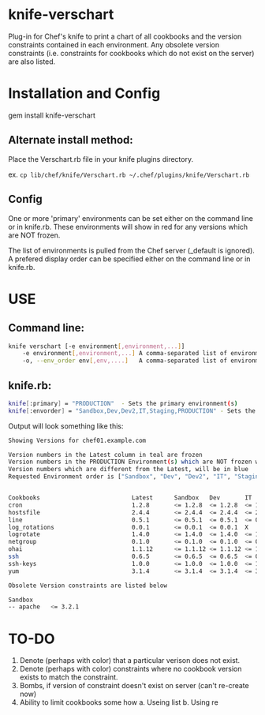 knife-verschart
===============

Plug-in for Chef's knife to print a chart of all cookbooks and the version constraints contained in each environment.
Any obsolete version constraints (i.e. constraints for cookbooks which do not exist on the server) are also listed.


Installation and Config
============
gem install knife-verschart

Alternate install method:
-------------------------
Place the Verschart.rb file in your knife plugins directory. 

ex. `cp lib/chef/knife/Verschart.rb ~/.chef/plugins/knife/Verschart.rb`


Config
------
One or more 'primary' environments can be set either on the command line or in knife.rb. These environments will show in red for any versions which are NOT frozen.  

The list of environments is pulled from the Chef server (_default is ignored).  A prefered display order can be specified either on the command line or in knife.rb.


USE
===

Command line:
-------------

```sh
knife verschart [-e environment[,environment,...]]
    -e environment[,environment,...] A comma-separated list of environments to be considered primary. Versions which are NOT frozen willl be highlighted red.
    -o, --env_order env[,env,....]   A comma-separated list of environments to establish an display order. Any existing environments not included in this list will be added at the end
```

knife.rb:
---------
```sh
knife[:primary] = "PRODUCTION"  - Sets the primary environment(s)
knife[:envorder] = "Sandbox,Dev,Dev2,IT,Staging,PRODUCTION" - Sets the environment display order.
```

Output will look something like this:

```sh
Showing Versions for chef01.example.com

Version numbers in the Latest column in teal are frozen
Version numbers in the PRODUCTION Environment(s) which are NOT frozen will be red.
Version numbers which are different from the Latest, will be in blue
Requested Environment order is ["Sandbox", "Dev", "Dev2", "IT", "Staging", "PRODUCTION"]


Cookbooks                          Latest      Sandbox   Dev       IT        Staging   PRODUCTION
cron                               1.2.8       <= 1.2.8  <= 1.2.8  <= 1.2.8  <= 1.2.8  <= 1.2.8 
hostsfile                          2.4.4       <= 2.4.4  <= 2.4.4  <= 2.4.4  <= 2.4.4  <= 2.4.4
line                               0.5.1       <= 0.5.1  <= 0.5.1  <= 0.5.1  <= 0.5.1  <= 0.5.1 
log_rotations                      0.0.1       <= 0.0.1  <= 0.0.1  X  	     X	       X
logrotate                          1.4.0       <= 1.4.0  <= 1.4.0  <= 1.4.0  <= 1.4.0  <= 1.4.0 
netgroup                           0.1.0       <= 0.1.0  <= 0.1.0  <= 0.1.0  <= 0.1.0  <= 0.1.0 
ohai                               1.1.12      <= 1.1.12 <= 1.1.12 <= 1.1.12 <= 1.1.12 <= 1.1.12 
ssh                                0.6.5       <= 0.6.5  <= 0.6.5  <= 0.6.5  <= 0.6.5  <= 0.6.5 
ssh-keys                           1.0.0       <= 1.0.0  <= 1.0.0  <= 1.0.0  <= 1.0.0  <= 1.0.0 
yum                                3.1.4       <= 3.1.4  <= 3.1.4  <= 3.1.4  <= 3.1.4  <= 3.1.4 

Obsolete Version constraints are listed below

Sandbox
-- apache   <= 3.2.1
```

TO-DO
=====
1. Denote (perhaps with color) that a particular verison does not exist.
2. Denote (perhaps with color) constraints where no cookbook version exists to match the constraint.
3. Bombs, if version of constraint doesn't exist on server  (can't re-create now)
4. Ability to limit cookbooks some how
   a. Useing list
   b. Using re

